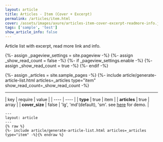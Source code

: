 ```yaml
---
layout: article
title: Articles - Item (Cover + Excerpt)
permalink: /articles/item.html
cover: /assets/images/axure/articles-item-cover-excerpt-readmore-info.jpg
tags: ['sample', 'test']
show_article_info: false
---
```


Article list with excerpt, read more link and info.

<!--more-->

<!-- <div class="article__content" markdown="1"> -->

{%- assign _pageview_settings = site.pageview -%}
{%- assign _show_read_count = false -%}
{%- if _pageview_settings.enable -%}
  {%- assign _show_read_count = true -%}
{%- endif -%}

{%- assign _articles = site.sample_pages -%}
{%- include article/generate-article-list.html articles=_articles type="item" show_read_count=_show_read_count -%}

<!-- =========================== -->

<!-- </div> -->

---

| key | require | value | 
| ---- | ---- |
| **type**  | true | item |
| **articles**  | true | array |
| **cover_size**  | false | 'lg', 'md'(default), 'sm'. see <a href="{% link _docs/en/components/images.md %}">here</a> for demo. |

```
---
layout: article
---
{% raw %}
{%- include article/generate-article-list.html articles=_articles type="item" -%}{% endraw %}
```
